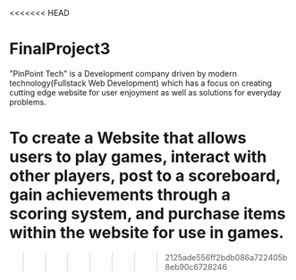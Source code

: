 <<<<<<< HEAD
# FinalProject3

"PinPoint Tech" is a Development company driven by modern technology(Fullstack Web Development) which has a focus on creating cutting edge website for user enjoyment as well as solutions for everyday problems.

To create a Website that allows users to play games, interact with other players, post to a scoreboard, gain achievements through a scoring system, and purchase items within the website for use in games.  
=======
>>>>>>> 2125ade556ff2bdb086a722405b8eb90c6728246
